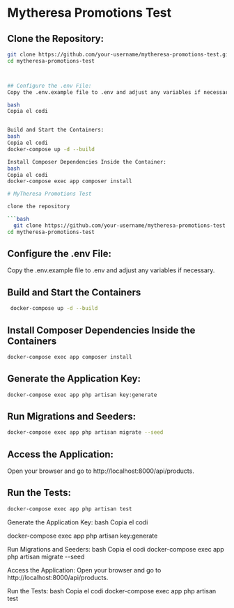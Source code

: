 # Mytheresa Promotions Test

## Clone the Repository:
```bash
git clone https://github.com/your-username/mytheresa-promotions-test.git 
cd mytheresa-promotions-test 



## Configure the .env File:
Copy the .env.example file to .env and adjust any variables if necessary:

bash
Copia el codi


Build and Start the Containers:
bash
Copia el codi
docker-compose up -d --build

Install Composer Dependencies Inside the Container:
bash
Copia el codi
docker-compose exec app composer install

# MyTheresa Promotions Test

clone the repository

```bash
  git clone https://github.com/your-username/mytheresa-promotions-test.git 
cd mytheresa-promotions-test 
```
    
## Configure the .env File:
Copy the .env.example file to .env and adjust any variables if necessary.

## Build and Start the Containers
```bash
 docker-compose up -d --build
```

## Install Composer Dependencies Inside the Containers
```bash
docker-compose exec app composer install
```

## Generate the Application Key:

```bash
docker-compose exec app php artisan key:generate
```

## Run Migrations and Seeders:

```bash
docker-compose exec app php artisan migrate --seed
```

## Access the Application:
Open your browser and go to http://localhost:8000/api/products.

## Run the Tests:
```bash
docker-compose exec app php artisan test
```

Generate the Application Key:
bash
Copia el codi

docker-compose exec app php artisan key:generate


Run Migrations and Seeders:
bash
Copia el codi
docker-compose exec app php artisan migrate --seed


Access the Application:
Open your browser and go to http://localhost:8000/api/products.

Run the Tests:
bash
Copia el codi
docker-compose exec app php artisan test
